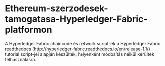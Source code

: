 # Ethereum-szerzodesek-tamogatasa-Hyperledger-Fabric-platformon

A Hyperledger Fabric chaincode és network script-ek a Hyperledger Fabric readthedocs (http://hyperledger-fabric.readthedocs.io/en/release-1.1/) tutorial script-jei alapján készültek, helyenként módosítás nélkül kerültek felhasználásra.

